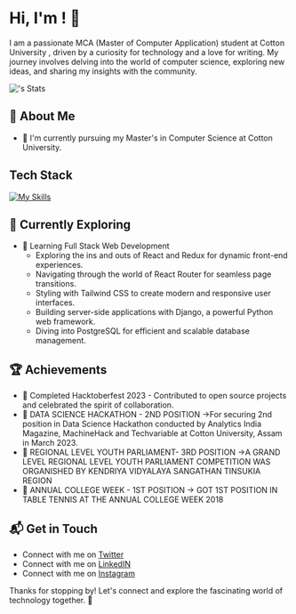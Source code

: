 # Hi, I'm <GAURAV CHETTRI>! 👋

I am a passionate MCA (Master of Computer Application) student at Cotton University , driven by a curiosity for technology and a love for writing. My journey involves delving into the world of computer science, exploring new ideas, and sharing my insights with the community.

![<GAURAVCHETTRI>'s Stats](https://github-readme-stats.vercel.app/api?username=<username>&theme=vue-dark&show_icons=true&hide_border=true&count_private=true)

## 🚀 About Me

- 🔭 I'm currently pursuing my Master's in Computer Science at Cotton University.
## Tech Stack
[![My Skills](https://skillicons.dev/icons?i=js,html,css,wasm,discord,bots,devto,docker,express,fastapi,figma,firebase,gcp,git,github,githubactions,gitlab,gmail,go,heroku,htmx,ai,js,jquery,kali,laravel,linkedin,linux,materialui,mongodb,mysql,nginx,nodejs,npm,ps,php,postman,powershell,py,pycharm,replit,sqlite,stackoverflow,ts,ubuntu,vscode,webpack,wordpress)](https://skillicons.dev)

## 🌱 Currently Exploring

- 🚀 Learning Full Stack Web Development
  - Exploring the ins and outs of React and Redux for dynamic front-end experiences.
  - Navigating through the world of React Router for seamless page transitions.
  - Styling with Tailwind CSS to create modern and responsive user interfaces.
  - Building server-side applications with Django, a powerful Python web framework.
  - Diving into PostgreSQL for efficient and scalable database management.

 ## 🏆 Achievements

- 🌟 Completed Hacktoberfest 2023 - Contributed to open source projects and celebrated the spirit of collaboration.
- 🌟 DATA SCIENCE HACKATHON - 2ND POSITION ->For securing 2nd position in Data Science Hackathon conducted by Analytics India Magazine, MachineHack and Techvariable at Cotton 
     University,  Assam in March 2023.
- 🌟 REGIONAL LEVEL YOUTH PARLIAMENT- 3RD POSITION ->A GRAND LEVEL REGIONAL LEVEL YOUTH PARLIAMENT COMPETITION WAS ORGANISHED BY KENDRIYA VIDYALAYA SANGATHAN TINSUKIA REGION
- 🌟 ANNUAL COLLEGE WEEK - 1ST POSITION -> GOT 1ST POSITION IN TABLE TENNIS AT THE ANNUAL COLLEGE WEEK 2018



## 📬 Get in Touch

- Connect with me on [Twitter](https://twitter.com/GAURAVHARDY1)
- Connect with me on [LinkedIN](https://www.linkedin.com/in/gauravchettri)
- Connect with me on [Instagram](https://www.instagram.com/gauravchettris/)

Thanks for stopping by! Let's connect and explore the fascinating world of technology together. 🚀

